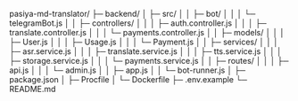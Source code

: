 pasiya-md-translator/
├─ backend/
│  ├─ src/
│  │  ├─ bot/
│  │  │  └─ telegramBot.js
│  │  ├─ controllers/
│  │  │  ├─ auth.controller.js
│  │  │  ├─ translate.controller.js
│  │  │  └─ payments.controller.js
│  │  ├─ models/
│  │  │  ├─ User.js
│  │  │  ├─ Usage.js
│  │  │  └─ Payment.js
│  │  ├─ services/
│  │  │  ├─ asr.service.js
│  │  │  ├─ translate.service.js
│  │  │  ├─ tts.service.js
│  │  │  ├─ storage.service.js
│  │  │  └─ payments.service.js
│  │  ├─ routes/
│  │  │  ├─ api.js
│  │  │  └─ admin.js
│  │  ├─ app.js
│  │  └─ bot-runner.js
│  ├─ package.json
│  ├─ Procfile
│  └─ Dockerfile
├─ .env.example
└─ README.md
